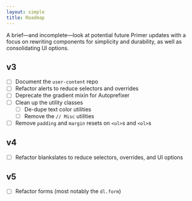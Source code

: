 ```yaml
---
layout: simple
title: Roadmap
---
```


A brief—and incomplete—look at potential future Primer updates with a focus on rewriting components for simplicity and durability, as well as consolidating UI options.

## v3
- [ ] Document the `user-content` repo
- [ ] Refactor alerts to reduce selectors and overrides
- [ ] Deprecate the gradient mixin for Autoprefixer
- [ ] Clean up the utility classes
	- [ ] De-dupe text color utilities
	- [ ] Remove the `// Misc` utilities
- [ ] Remove `padding` and `margin` resets on `<ul>`s and `<ol>`s

## v4
- [ ] Refactor blankslates to reduce selectors, overrides, and UI options

## v5
- [ ] Refactor forms (most notably the `dl.form`)
